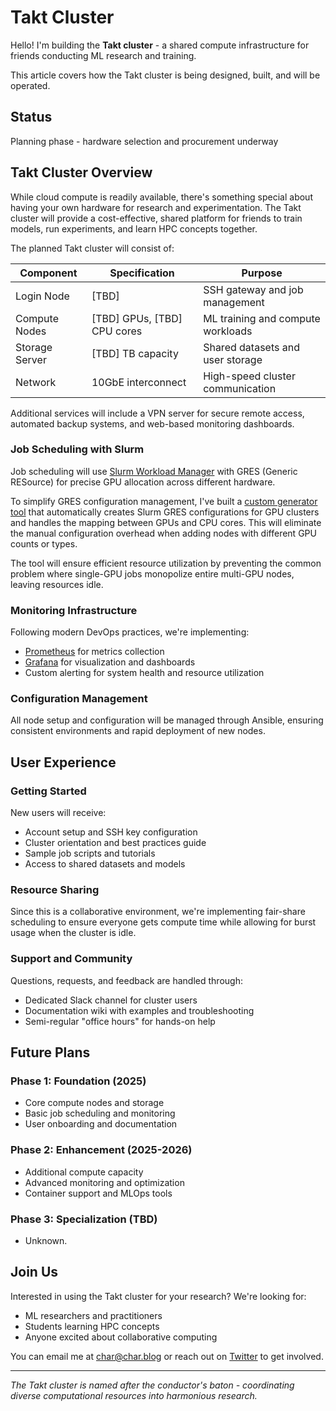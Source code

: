# Takt Cluster

Hello! I'm building the **Takt cluster** - a shared compute infrastructure for friends conducting ML research and training.

This article covers how the Takt cluster is being designed, built, and will be operated.

## Status

Planning phase - hardware selection and procurement underway

## Takt Cluster Overview

While cloud compute is readily available, there's something special about having your own hardware for research and experimentation. The Takt cluster will provide a cost-effective, shared platform for friends to train models, run experiments, and learn HPC concepts together.

The planned Takt cluster will consist of:

| Component | Specification | Purpose |
|-----------|---------------|---------|
| Login Node | [TBD] | SSH gateway and job management |
| Compute Nodes | [TBD] GPUs, [TBD] CPU cores | ML training and compute workloads |
| Storage Server | [TBD] TB capacity | Shared datasets and user storage |
| Network | 10GbE interconnect | High-speed cluster communication |

Additional services will include a VPN server for secure remote access, automated backup systems, and web-based monitoring dashboards.

### Job Scheduling with Slurm

Job scheduling will use [Slurm Workload Manager](https://slurm.schedmd.com/documentation.html) with GRES (Generic RESource) for precise GPU allocation across different hardware.

To simplify GRES configuration management, I've built a [custom generator tool](https://github.com/name/gres-generator) that automatically creates Slurm GRES configurations for GPU clusters and handles the mapping between GPUs and CPU cores. This will eliminate the manual configuration overhead when adding nodes with different GPU counts or types.

The tool will ensure efficient resource utilization by preventing the common problem where single-GPU jobs monopolize entire multi-GPU nodes, leaving resources idle.

### Monitoring Infrastructure

Following modern DevOps practices, we're implementing:

- [Prometheus](https://prometheus.io/) for metrics collection
- [Grafana](https://grafana.com/) for visualization and dashboards
- Custom alerting for system health and resource utilization

### Configuration Management

All node setup and configuration will be managed through Ansible, ensuring consistent environments and rapid deployment of new nodes.

## User Experience

### Getting Started

New users will receive:

- Account setup and SSH key configuration
- Cluster orientation and best practices guide
- Sample job scripts and tutorials
- Access to shared datasets and models

### Resource Sharing

Since this is a collaborative environment, we're implementing fair-share scheduling to ensure everyone gets compute time while allowing for burst usage when the cluster is idle.

### Support and Community

Questions, requests, and feedback are handled through:

- Dedicated Slack channel for cluster users
- Documentation wiki with examples and troubleshooting
- Semi-regular "office hours" for hands-on help

## Future Plans

### Phase 1: Foundation (2025)

- Core compute nodes and storage
- Basic job scheduling and monitoring
- User onboarding and documentation

### Phase 2: Enhancement (2025-2026)

- Additional compute capacity
- Advanced monitoring and optimization
- Container support and MLOps tools

### Phase 3: Specialization (TBD)

- Unknown.

## Join Us

Interested in using the Takt cluster for your research? We're looking for:

- ML researchers and practitioners
- Students learning HPC concepts
- Anyone excited about collaborative computing

You can email me at [char@char.blog](mailto:char@char.blog) or reach out on [Twitter](https://twitter.com/cunjur) to get involved.

---

*The Takt cluster is named after the conductor's baton - coordinating diverse computational resources into harmonious research.*
